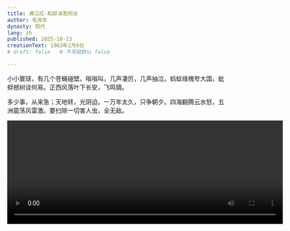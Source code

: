```yaml
---
title: 满江红·和郭沫若同志
author: 毛泽东
dynasty: 现代
lang: zh
published: 2025-10-13
creationText: 1963年1月9日
# draft: false   # 不写就默认 false

---
```


小小寰球，有几个苍蝇碰壁。嗡嗡叫，几声凄厉，几声抽泣。蚂蚁缘槐夸大国，蚍蜉撼树谈何易。正西风落叶下长安，飞鸣镝。

多少事，从来急；天地转，光阴迫。一万年太久，只争朝夕。四海翻腾云水怒，五洲震荡风雷激。要扫除一切害人虫，全无敌。



<video width="640
" height="240" controls>
    <source src="/video/manjianghong_heguomoruo.mp4" type="video/mp4">
</video>